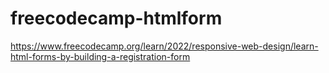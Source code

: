# freecodecamp-htmlform
https://www.freecodecamp.org/learn/2022/responsive-web-design/learn-html-forms-by-building-a-registration-form
